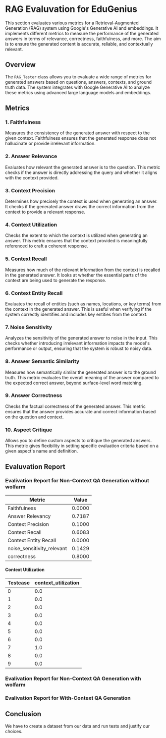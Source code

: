 # RAG Evaluvation for EduGenius

  

This section evaluates various metrics for a Retrieval-Augmented Generation (RAG) system using Google's Generative AI and embeddings. It implements different metrics to measure the performance of the generated answers in terms of relevance, correctness, faithfulness, and more. The aim is to ensure the generated content is accurate, reliable, and contextually relevant.

  

## Overview

  

The `RAG_Tester` class allows you to evaluate a wide range of metrics for generated answers based on questions, answers, contexts, and ground truth data. The system integrates with Google Generative AI to analyze these metrics using advanced large language models and embeddings.

  

## Metrics

  

### 1. **Faithfulness**

  

Measures the consistency of the generated answer with respect to the given context. Faithfulness ensures that the generated response does not hallucinate or provide irrelevant information.

  

### 2. **Answer Relevance**

  

Evaluates how relevant the generated answer is to the question. This metric checks if the answer is directly addressing the query and whether it aligns with the context provided.

  

### 3. **Context Precision**

  

Determines how precisely the context is used when generating an answer. It checks if the generated answer draws the correct information from the context to provide a relevant response.

  

### 4. **Context Utilization**

  

Checks the extent to which the context is utilized when generating an answer. This metric ensures that the context provided is meaningfully referenced to craft a coherent response.

  

### 5. **Context Recall**

  

Measures how much of the relevant information from the context is recalled in the generated answer. It looks at whether the essential parts of the context are being used to generate the response.

  
  

### 6. **Context Entity Recall**

  

Evaluates the recall of entities (such as names, locations, or key terms) from the context in the generated answer. This is useful when verifying if the system correctly identifies and includes key entities from the context.

  
  

### 7. **Noise Sensitivity**

  

Analyzes the sensitivity of the generated answer to noise in the input. This checks whether introducing irrelevant information impacts the model's performance or output, ensuring that the system is robust to noisy data.

  

### 8. **Answer Semantic Similarity**

  

Measures how semantically similar the generated answer is to the ground truth. This metric evaluates the overall meaning of the answer compared to the expected correct answer, beyond surface-level word matching.

  

### 9. **Answer Correctness**

  

Checks the factual correctness of the generated answer. This metric ensures that the answer provides accurate and correct information based on the question and context.

  

### 10. **Aspect Critique**

  

Allows you to define custom aspects to critique the generated answers. This metric gives flexibility in setting specific evaluation criteria based on a given aspect's name and definition.

  

## Evaluvation Report

### Evalivation Report for Non-Context QA Generation without wolfarm

|Metric			|	Value
|----------------|-----------------|
|Faithfulness| 0.0000|
|Answer Relevancy | 0.7187|
|Context Precision| 0.1000|
|Context Recall| 0.6083|
|Context Entity Recall| 0.0000|
|noise_sensitivity_relevant| 0.1429|
|correctness| 0.8000|
  
#### Context Utilization
|Testcase | context_utilization|
|-------------|-----------------|
|0 |0.0|
|1 | 0.0|
|2 | 0.0|
|3 | 0.0|
|4 | 0.0|
|5 | 0.0|
|6 | 0.0|
|7 | 1.0|
|8 | 0.0|
|9 | 0.0|


### Evalivation Report for Non-Context QA Generation with wolfarm



### Evalivation Report for With-Context QA Generation

## Conclusion
We have to create a dataset from our data and run tests and justify our choices.